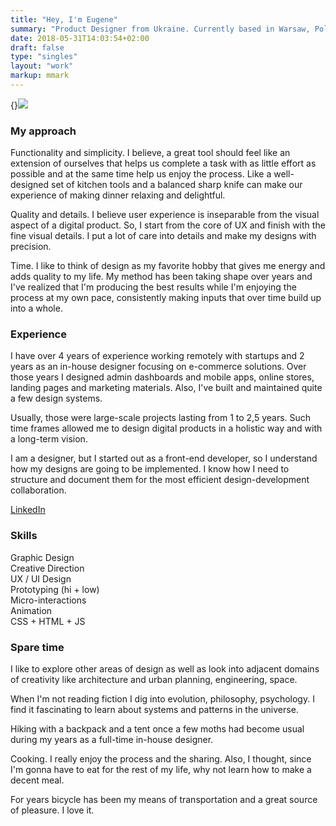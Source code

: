 ```yaml
---
title: "Hey, I'm Eugene"
summary: "Product Designer from Ukraine. Currently based in Warsaw, Poland."
date: 2018-05-31T14:03:54+02:00
draft: false
type: "singles"
layout: "work"
markup: mmark
---
```


{}![](/images/about/profile-light.jpg)

### My approach

Functionality and simplicity. I believe, a great tool should feel like an extension of ourselves that helps us complete a task with as little effort as possible and at the same time help us enjoy the process. Like a well-designed set of kitchen tools and a balanced sharp knife can make our experience of making dinner relaxing and delightful.

Quality and details. I believe user experience is inseparable from the visual aspect of a digital product. So, I start from the core of UX and finish with the fine visual details. I put a lot of care into details and make my designs with precision.

Time. I like to think of design as my favorite hobby that gives me energy and adds quality to my life. My method has been taking shape over years and I've realized that I'm producing the best results while I'm enjoying the process at my own pace, consistently making inputs that over time build up into a whole.

### Experience

I have over 4 years of experience working remotely with startups and 2 years as an in-house designer focusing on e-commerce solutions. 
Over those years I designed admin dashboards and mobile apps, online stores, landing pages and marketing materials. Also, I've built and maintained quite a few design systems.

Usually, those were large-scale projects lasting from 1 to 2,5 years. Such time frames allowed me to design digital products in a holistic way and with a long-term vision.

I am a designer, but I started out as a front-end developer, so I understand how my designs are going to be implemented. I know how I need to structure and document them for the most efficient design-development collaboration.

[LinkedIn](https://www.linkedin.com/in/eugene-dobrovolsky/)

### Skills
Graphic Design <br>
Creative Direction <br>
UX / UI Design <br>
Prototyping (hi + low) <br>
Micro-interactions <br>
Animation <br>
CSS + HTML + JS

### Spare time

I like to explore other areas of design as well as look into adjacent domains of creativity like architecture and urban planning, engineering, space. 

When I'm not reading fiction I dig into evolution, philosophy, psychology. I find it fascinating to learn about systems and patterns in the universe.

Hiking with a backpack and a tent once a few moths had become usual during my years as a full-time in-house designer.

Cooking. I really enjoy the process and the sharing. Also, I thought, since I'm gonna have to eat for the rest of my life, why not learn how to make a decent meal.

For years bicycle has been my means of transportation and a great source of pleasure. I love it.
